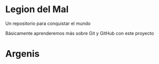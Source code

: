 # Legion del Mal
Un repositorio para conquistar el mundo

Básicamente aprenderemos más sobre Git y GitHub con este proyecto


# Argenis